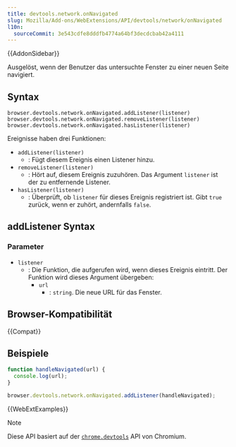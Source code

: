 ```yaml
---
title: devtools.network.onNavigated
slug: Mozilla/Add-ons/WebExtensions/API/devtools/network/onNavigated
l10n:
  sourceCommit: 3e543cdfe8dddfb4774a64bf3decdcbab42a4111
---
```


{{AddonSidebar}}

Ausgelöst, wenn der Benutzer das untersuchte Fenster zu einer neuen Seite navigiert.

## Syntax

```js-nolint
browser.devtools.network.onNavigated.addListener(listener)
browser.devtools.network.onNavigated.removeListener(listener)
browser.devtools.network.onNavigated.hasListener(listener)
```

Ereignisse haben drei Funktionen:

- `addListener(listener)`
  - : Fügt diesem Ereignis einen Listener hinzu.
- `removeListener(listener)`
  - : Hört auf, diesem Ereignis zuzuhören. Das Argument `listener` ist der zu entfernende Listener.
- `hasListener(listener)`
  - : Überprüft, ob `listener` für dieses Ereignis registriert ist. Gibt `true` zurück, wenn er zuhört, andernfalls `false`.

## addListener Syntax

### Parameter

- `listener`
  - : Die Funktion, die aufgerufen wird, wenn dieses Ereignis eintritt. Der Funktion wird dieses Argument übergeben:
    - `url`
      - : `string`. Die neue URL für das Fenster.

## Browser-Kompatibilität

{{Compat}}

## Beispiele

```js
function handleNavigated(url) {
  console.log(url);
}

browser.devtools.network.onNavigated.addListener(handleNavigated);
```

{{WebExtExamples}}

> [!NOTE]
> Diese API basiert auf der [`chrome.devtools`](https://developer.chrome.com/docs/extensions/how-to/devtools/extend-devtools) API von Chromium.
